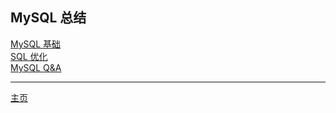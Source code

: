 ## MySQL 总结

[MySQL 基础](base/README.md)  
[SQL 优化](optimization/README.md)  
[MySQL Q&A](Q&A/README.md)

---

[主页](../../)
